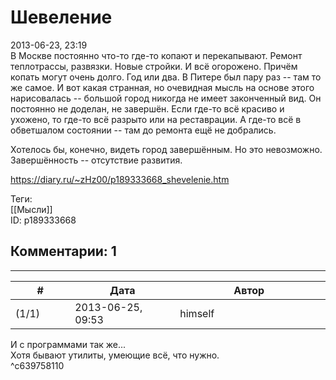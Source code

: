 Шевеление
=========

  
2013-06-23, 23:19  
 В Москве постоянно что-то где-то копают и перекапывают. Ремонт теплотрассы, развязки. Новые стройки. И всё огорожено. Причём копать могут очень долго. Год или два. В Питере был пару раз -- там то же самое. И вот какая странная, но очевидная мысль на основе этого нарисовалась -- большой город никогда не имеет законченный вид. Он постоянно не доделан, не завершён. Если где-то всё красиво и ухожено, то где-то всё разрыто или на реставрации. А где-то всё в обветшалом состоянии -- там до ремонта ещё не добрались.   
   
 Хотелось бы, конечно, видеть город завершённым. Но это невозможно. Завершённость -- отсутствие развития.   
  
<https://diary.ru/~zHz00/p189333668_shevelenie.htm>  
  
Теги:  
[[Мысли]]  
ID: p189333668  


Комментарии: 1
--------------

  


---



|         #         |              Дата              |                     Автор                     |           ID           |
| --- | --- | --- | --- |
| (1/1) | 2013-06-25, 09:53 | himself | c639758110 |

  
 И с программами так же...   
 Хотя бывают утилиты, умеющие всё, что нужно.   
 ^c639758110